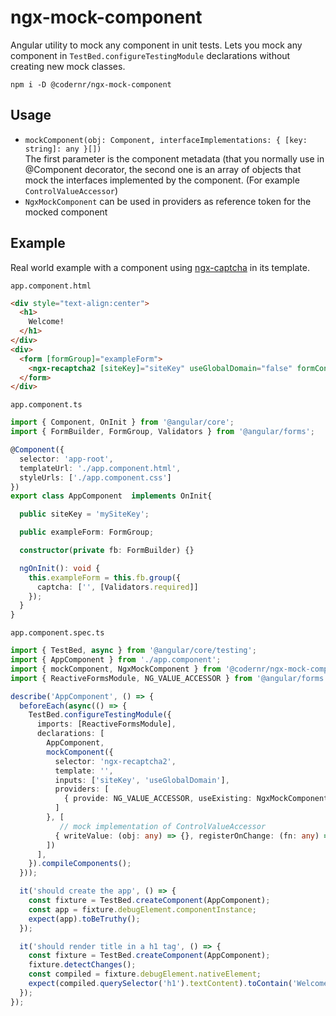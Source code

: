 # ngx-mock-component
Angular utility to mock any component in unit tests. Lets you mock any component in `TestBed.configureTestingModule` declarations without creating new mock classes.

```
npm i -D @codernr/ngx-mock-component
```

## Usage

* `mockComponent(obj: Component, interfaceImplementations: { [key: string]: any }[])`  
    The first parameter is the component metadata (that you normally use in @Component decorator, the second one is an array of objects that mock the interfaces implemented by the component. (For example `ControlValueAccessor`)
* `NgxMockComponent` can be used in providers as reference token for the mocked component

## Example

Real world example with a component using [ngx-captcha](https://www.npmjs.com/package/ngx-captcha) in its template.

`app.component.html`

```html
<div style="text-align:center">
  <h1>
    Welcome!
  </h1>
</div>
<div>
  <form [formGroup]="exampleForm">
    <ngx-recaptcha2 [siteKey]="siteKey" useGlobalDomain="false" formControlName="captcha"></ngx-recaptcha2>
  </form>
</div>
```

`app.component.ts`

```typescript
import { Component, OnInit } from '@angular/core';
import { FormBuilder, FormGroup, Validators } from '@angular/forms';

@Component({
  selector: 'app-root',
  templateUrl: './app.component.html',
  styleUrls: ['./app.component.css']
})
export class AppComponent  implements OnInit{

  public siteKey = 'mySiteKey';

  public exampleForm: FormGroup;

  constructor(private fb: FormBuilder) {}

  ngOnInit(): void {
    this.exampleForm = this.fb.group({
      captcha: ['', [Validators.required]]
    });
  }
}
```

`app.component.spec.ts`

```typescript
import { TestBed, async } from '@angular/core/testing';
import { AppComponent } from './app.component';
import { mockComponent, NgxMockComponent } from '@codernr/ngx-mock-component';
import { ReactiveFormsModule, NG_VALUE_ACCESSOR } from '@angular/forms';

describe('AppComponent', () => {
  beforeEach(async(() => {
    TestBed.configureTestingModule({
      imports: [ReactiveFormsModule],
      declarations: [
        AppComponent,
        mockComponent({
          selector: 'ngx-recaptcha2',
          template: '',
          inputs: ['siteKey', 'useGlobalDomain'],
          providers: [
            { provide: NG_VALUE_ACCESSOR, useExisting: NgxMockComponent, multi: true }
          ]
        }, [
           // mock implementation of ControlValueAccessor
          { writeValue: (obj: any) => {}, registerOnChange: (fn: any) => {}, registerOnTouched: (fn: any) => {} }
        ])
      ],
    }).compileComponents();
  }));

  it('should create the app', () => {
    const fixture = TestBed.createComponent(AppComponent);
    const app = fixture.debugElement.componentInstance;
    expect(app).toBeTruthy();
  });

  it('should render title in a h1 tag', () => {
    const fixture = TestBed.createComponent(AppComponent);
    fixture.detectChanges();
    const compiled = fixture.debugElement.nativeElement;
    expect(compiled.querySelector('h1').textContent).toContain('Welcome!');
  });
});
```
